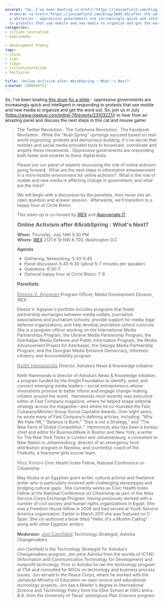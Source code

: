 ```yaml
---
excerpt: "So, I've been beating <a href=\"https://joncamfield.com/blog/2011.05/celebrating_world_press\">this
  drum</a> <a href=\"https://joncamfield.com/blog/2009.05/after_the_sms_honeymoon.html\">for
  a while</a> - oppressive governments are increasingly quick and intelligent in responding
  to protests that use mobile and new media to organize and get the word out."
categories:
- citizen journalism
- mobile4dev

- development theory
tags:
- china
- iran
- libya
- citizenjournalism
- hactivism

title: 'Online Activism after #ArabSpring : What''s Next?'
created: 1308946722
---
```

So, I've been beating <a href="https://joncamfield.com/blog/2011.05/celebrating_world_press">this drum</a> <a href="https://joncamfield.com/blog/2009.05/after_the_sms_honeymoon.html">for a while</a> - oppressive governments are increasingly quick and intelligent in responding to protests that use mobile and new media to organize and get the word out.  So, join us in July (https://www.meetup.com/intlrel-76/events/23103221/) to hear from an amazing panel and discuss the next steps in this cat and mouse game:

<blockquote><p>The Twitter Revolution. &nbsp;The Cellphone Revolution. &nbsp;The Facebook Revolution. &nbsp;While the "Arab Spring" uprisings succeed based on real-world organizing, protests and democracy-building, it's no secret that mobiles and social media provided tools to broadcast, coordinate and amplify these movements. &nbsp;Oppressive governments are responding both faster and smarter to these digital tools.</p>
<p>Please join our panel of experts discussing the role of online activism going forward. &nbsp;What are&nbsp;the next steps in information empowerment in a more hostile environment for online activism? &nbsp;What is the role of mobile and new media in affecting change in government, and what are the risks?</p>
<p>We will begin with a discussion by the panelists, then move into an open question and answer session. &nbsp;Afterwards, we'll transition to a happy hour at Circle Bistro.</p>
<p>This meet-up is co-hosted by <a href="https://www.irex.org/">IREX</a> and <a href="https://www.appropriateit.org/">Appropriate IT</a>.</p>
<p><span style="font-size: large;"><strong>Online Activism after #ArabSpring : What's Next?</strong></span></p>
<p><strong>When</strong>: Thursday, July 14th 5:30 PM<br /> <strong>Where</strong>: <a href="https://maps.google.com/maps/place?q=irex&amp;hl=en&amp;cid=965151554904428312">IREX</a> 2121 K St NW # 700, Washington D.C</p>
<p><strong>Agenda</strong></p>
<ul type="square">
<li>Gathering, Networking: 5:30-5:45</li>
<li>Panel discussion 5:45-6:30 (about 5-7 minutes per speaker)</li>
<li>Questions: 6:30-7</li>
<li>Optional happy hour at Circle Bistro: 7-9</li>
</ul>
<p><span style="font-size: medium;"><strong>Panelists</strong></span></p>
<p><strong><a href="https://www.irex.org/person/eleeza-v-agopian"><span style="font-size: medium; color: #aaaaaa;">Eleeza V. Agopian</span></a></strong> Program Officer, Media Development Division, IREX</p>
<p>Eleeza V. Agopian's portfolio includes programs that foster partnership exchanges between media outlets, journalism associations and journalism schools; provide support for media legal defense organizations; and help develop journalism school curricula. She is a program officer working on the International Media Partnerships Program, the Ukraine Media Partnership Program, the Azerbaijan Media Defense and Public Information Program, the Media Advancement Project for Azerbaijan, the Georgia Media Partnership Program, and the Georgian Media Enhance Democracy, Informed citizenry and Accountability program.</p>
<p><strong><a href="https://knowledge.ashoka.org/"><span style="font-size: medium; color: #aaaaaa;">Keith Hammonds</span></a></strong> Director, Ashoka&rsquo;s News &amp; Knowledge initiative</p>
<p>Keith Hammonds is director of Ashoka&rsquo;s News &amp; Knowledge initiative, a program funded by the Knight Foundation to identify, seed, and connect emerging media leaders &ndash; social entrepreneurs whose innovations promise to better inform and engage change-making citizens around the world. &nbsp;Hammonds most recently was executive editor at Fast Company magazine, where he helped shape editorial strategy across the magazine&mdash;and where he co-founded the Fast Company/Monitor Group Social Capitalist Awards. Over eight years, he wrote many of Fast Company&rsquo;s defining articles, including: &ldquo;Why We Hate HR,&rdquo; &ldquo;Balance is Bunk,&rdquo; &ldquo;Size is not a Strategy,&rdquo; and &ldquo;The New Face of Global Competition.&rdquo; &nbsp;Hammonds also has been a bureau chief and editor for BusinessWeek in Boston and New York; a writer for The New York Times in London and Johannesburg; a consultant to New Nation in Johannesburg; director of an emergency food distribution program in Namibia; and (currently) coach of the Firebolts, a fearsome girls soccer team.</p>
<p><span style="font-size: medium; color: #aaaaaa;"><strong>May Kosba</strong></span> Civic Health Index Fellow, National Conference on Citizenship</p>
<p>May Kosba is an Egyptian grant writer, cultural activist and freelance writer who is particularly involved with challenging stereotypes and bridging cultural gaps.&nbsp; She currently works as Civic Health Index Fellow at the National Conference on Citizenship as part of the Atlas Service Corps Exchange Program, having previously worked with a number of civil society and human rights organizations in Egypt. She was a Freedom House fellow in 2009 and had served at Youth Service America organization. Earlier in March 2011 she was featured on C-Span. She co-authored a book titled "Hello. It's a Muslim Calling" along with other Egyptian writers.</p>
<p><strong>Moderator: <a href="https://www.meetup.com/intlrel-76/events/23103221/changemakers.com/users/jon-camfield"><span style="color: #aaaaaa; font-size: medium;">Jon Camfield</span></a></strong> Technology Strategist, Ashoka Changemakers</p>
<p>Jon Camfield is the Technology Strategist for Ashoka's Changemakers program. Jon joins Ashoka from the worlds of ICT4D (Information and Communication Technology for Development) and nonprofit technology. Prior to Ashoka he ran the technology program at YSA and consulted for NGOs on technology and business process issues. Jon served in the Peace Corps, where he worked with the Jamaican Ministry of Education on open source and educational technology projects. Jon has a Master's degree in International Science and Technology Policy from the Elliot School at GWU and a B.A. from the University of Texas' prestigious Plan II honors program.</p>
</blockquote>
